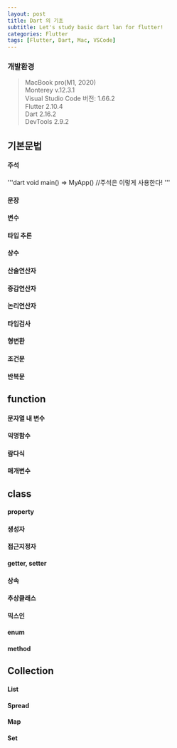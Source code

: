 ```yaml
---
layout: post
title: Dart 의 기초
subtitle: Let's study basic dart lan for flutter!
categories: Flutter
tags: [Flutter, Dart, Mac, VSCode]
---
```


### 개발환경 ###
> MacBook pro(M1, 2020)  
> Monterey v.12.3.1  
> Visual Studio Code 버전: 1.66.2  
> Flutter 2.10.4  
> Dart 2.16.2  
> DevTools 2.9.2  
  
## 기본문법 ##
#### 주석 ####
'''dart
void main() => MyApp() //주석은 이렇게 사용한다! 
'''

#### 문장 ####
#### 변수 ####
#### 타입 추론 ####
#### 상수 ####
#### 산술연산자 ####
#### 증감연산자 ####
#### 논리연산자 ####
#### 타입검사 ####
#### 형변환 ####
#### 조건문 ####
#### 반복문 ####
  
## function ##
#### 문자열 내 변수 ####
#### 익명함수 ####
#### 람다식 ####
#### 매개변수 ####

## class ##
#### property ####
#### 생성자 ####
#### 접근지정자 ####
#### getter, setter ####
#### 상속 ####
#### 추상클래스 ####
#### 믹스인 ####
#### enum ####
#### method ####
  
## Collection ##
#### List ####
#### Spread ####
#### Map ####
#### Set ####

